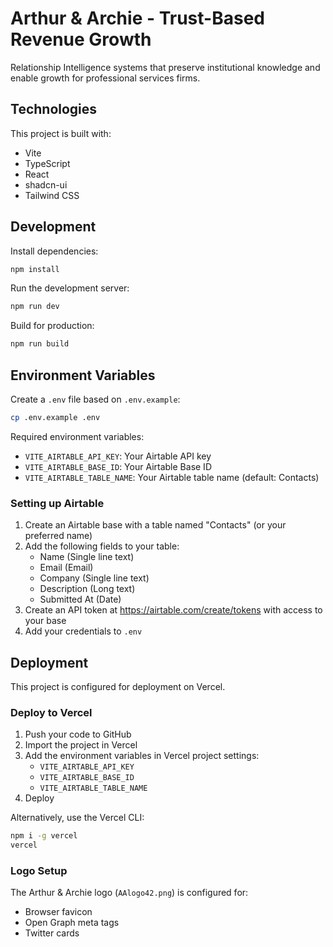 # Arthur & Archie - Trust-Based Revenue Growth

Relationship Intelligence systems that preserve institutional knowledge and enable growth for professional services firms.

## Technologies

This project is built with:

- Vite
- TypeScript
- React
- shadcn-ui
- Tailwind CSS

## Development

Install dependencies:

```sh
npm install
```

Run the development server:

```sh
npm run dev
```

Build for production:

```sh
npm run build
```

## Environment Variables

Create a `.env` file based on `.env.example`:

```sh
cp .env.example .env
```

Required environment variables:
- `VITE_AIRTABLE_API_KEY`: Your Airtable API key
- `VITE_AIRTABLE_BASE_ID`: Your Airtable Base ID
- `VITE_AIRTABLE_TABLE_NAME`: Your Airtable table name (default: Contacts)

### Setting up Airtable

1. Create an Airtable base with a table named "Contacts" (or your preferred name)
2. Add the following fields to your table:
   - Name (Single line text)
   - Email (Email)
   - Company (Single line text)
   - Description (Long text)
   - Submitted At (Date)
3. Create an API token at https://airtable.com/create/tokens with access to your base
4. Add your credentials to `.env`

## Deployment

This project is configured for deployment on Vercel.

### Deploy to Vercel

1. Push your code to GitHub
2. Import the project in Vercel
3. Add the environment variables in Vercel project settings:
   - `VITE_AIRTABLE_API_KEY`
   - `VITE_AIRTABLE_BASE_ID`
   - `VITE_AIRTABLE_TABLE_NAME`
4. Deploy

Alternatively, use the Vercel CLI:

```sh
npm i -g vercel
vercel
```

### Logo Setup

The Arthur & Archie logo (`AAlogo42.png`) is configured for:
- Browser favicon
- Open Graph meta tags
- Twitter cards
